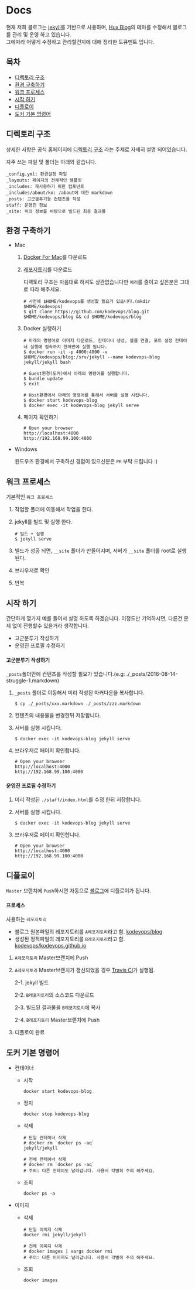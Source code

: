 # Docs

현재 저희 블로그는 [jekyll](https://jekyllrb.com/)를 기반으로 사용하며, [Hux Blog](https://github.com/Huxpro/huxpro.github.io)의 테마를 수정해서 블로그를 관리 및 운영 하고 있습니다.  
그에따라 어떻게 수정하고 관리할건지에 대해 정리한 도큐멘트 입니다.

## 목차

- [디렉토리 구조](#디렉토리-구조)
- [환경 구축하기](#환경-구축하기)
- [워크 프로세스](#워크-프로세스)
- [시작 하기](#시작-하기)
- [디플로이](#디플로이)
- [도커 기본 명령어](#도커-기본-명령어)

## 디렉토리 구조

상세한 사항은 공식 홈페이지에 [디렉토리 구조](https://jekyllrb-ko.github.io/docs/structure/) 라는 주제로 자세히 설명 되어있습니다.

자주 쓰는 파일 및 폴더는 아래와 같습니다.

```
_config.yml: 환경설정 파일
_layouts: 페이지의 전체적인 템플릿
_includes: 재사용하기 위한 컴포넌트
_includes/about/ko: /about에 대한 markdown
_posts: 고군분투기등 컨텐츠를 작성
staff: 운영진 정보
_site: 위의 정보를 바탕으로 빌드된 최종 결과물
```

## 환경 구축하기

- Mac

    1. [Docker For Mac](https://store.docker.com/editions/community/docker-ce-desktop-mac)를 다운로드

    2. [레포지토리](https://github.com/kodevops/blog)를 다운로드

        디렉토리 구조는 마음대로 하셔도 상관없습니다만 `에러`를 줄이고 싶은분은 그대로 따라 해주세요.

        ```
        # 사전에 $HOME/kodevops를 생성할 필요가 있습니다.(mkdir $HOME/kodevops)
        $ git clone https://github.com/kodevops/blog.git $HOME/kodevops/blog && cd $HOME/kodevops/blog
        ```

    3. Docker 실행하기

        ```
        # 아래의 명령어로 이미지 다운로드, 컨테이너 생성, 볼륨 연결, 포트 설정 컨테이너 실행에 접속까지 한꺼번에 실행 됩니다.
        $ docker run -it -p 4000:4000 -v $HOME/kodevops/blog:/srv/jekyll --name kodevops-blog jekyll/jekyll bash

        # Guest환경(도커)에서 아래의 명령어를 실행합니다.
        $ bundle update
        $ exit

        # Host환경에서 아래의 명령어를 통해서 서버를 실행 시킵니다.
        $ docker start kodevops-blog
        $ docker exec -it kodevops-blog jekyll serve
        ```

    4. 페이지 확인하기

        ```
        # Open your browser
        http://localhost:4000
        http://192.168.99.100:4000
        ```

- Windows

    윈도우즈 환경에서 구축하신 경험이 있으신분은 `PR` 부탁 드립니다 :)

## 워크 프로세스

기본적인 `워크 프로세스`


1. 작업할 폴더에 이동해서 작업을 한다.

2. jekyll를 빌드 및 실행 한다.
    ```
    # 빌드 + 실행
    $ jekyll serve
    ```

3. 빌드가 성공 되면, `__site` 폴더가 만들어지며, 서버가 `__site` 폴더를 root로 실행된다.

4. 브라우저로 확인

5. 반복


## 시작 하기

간단하게 몇가지 예를 들어서 설명 하도록 하겠습니다.
이정도만 기억하시면, 다른건 문제 없이 진행할수 있을거라 생각합니다.

- 고군분투기 작성하기
- 운영진 프로필 수정하기

#### 고군분투기 작성하기

`_posts`폴더안에 컨텐츠를 작성할 필요가 있습니다.(e.g:  ./_posts/2016-08-14-struggle-1.markdown)

1. `_posts` 폴더로 이동해서 미리 작성된 마커다운을 복사합니다.

    ```
    $ cp ./_posts/xxx.markdown ./_posts/zzz.markdown
    ```

2. 컨텐츠의 내용물을 변경한뒤 저장합니다.

3. 서버를 실행 시킵니다.

    ```
    $ docker exec -it kodevops-blog jekyll serve
    ```
4. 브라우저로 페이지 확인합니다.

    ```
    # Open your browser
    http://localhost:4000
    http://192.168.99.100:4000
    ```

#### 운영진 프로필 수정하기

1. 미리 작성된 `./staff/index.html`를 수정 한뒤 저장합니다.

2. 서버를 실행 시킵니다.

    ```
    $ docker exec -it kodevops-blog jekyll serve
    ```
3. 브라우저로 페이지 확인합니다.

    ```
    # Open your browser
    http://localhost:4000
    http://192.168.99.100:4000
    ```

## 디플로이

`Master` 브랜치에 `Push`하시면 자동으로 [블로그](https://kodeveloper.com)에 디플로이가 됩니다.

#### 프로세스

사용하는 `레포지토리`

- 블로그 원본파일의 레포지토리를 `A레포지토리`라고 함.
    [kodevops/blog](https://github.com/kodevops/blog)
- 생성된 정적파일의 레포지토리를 `B레포지토리`라고 함.
    [kodevops/kodevops.github.io](https://github.com/kodevops/kodevops.github.io)


1. `A레포지토리` Master브랜치에 Push

2. `A레포지토리` Master브랜치가 갱신되었을 경우 [Travis CI](https://travis-ci.org/kodevops/blog)가 실행됨.

    2-1. jekyll 빌드

    2-2. `B레포지토리`의 소스코드 다운로드

    2-3. 빌드된 결과물을 `B레포지토리`에 복사

    2-4. `B레포지토리` Master브랜치에 Push

3. 디플로이 완료


## 도커 기본 명령어

- 컨테이너

    - 시작

        ```
        docker start kodevops-blog
        ```

    - 정지

        ```
        docker stop kodevops-blog
        ```

    - 삭제

        ```
        # 단일 컨테이너 삭제
        # docker rm `docker ps -aq`
        jekyll/jekyll

        # 전체 컨테이너 삭제
        # docker rm `docker ps -aq`
        # 주의: 다른 컨테이도 날라갑니다. 사용시 각별히 주의 해주세요.
        ```

    - 조회

        ```
        docker ps -a
        ```


- 이미지

    - 삭제

        ```
        # 단일 이미지 삭제
        docker rmi jekyll/jekyll

        # 전체 이미지 삭제
        # docker images | xargs docker rmi
        # 주의: 다른 이미지도 날라갑니다. 사용시 각별히 주의 해주세요.
        ```

    - 조회

        ```
        docker images
        ```

